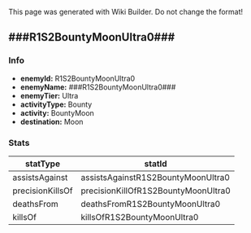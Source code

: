 <span class="wiki-builder">This page was generated with Wiki Builder. Do not change the format!</span>

## ###R1S2BountyMoonUltra0###
### Info
* **enemyId:** R1S2BountyMoonUltra0
* **enemyName:** ###R1S2BountyMoonUltra0###
* **enemyTier:** Ultra
* **activityType:** Bounty
* **activity:** BountyMoon
* **destination:** Moon

### Stats
statType | statId
-------- | ------
assistsAgainst | assistsAgainstR1S2BountyMoonUltra0
precisionKillsOf | precisionKillOfR1S2BountyMoonUltra0
deathsFrom | deathsFromR1S2BountyMoonUltra0
killsOf | killsOfR1S2BountyMoonUltra0

